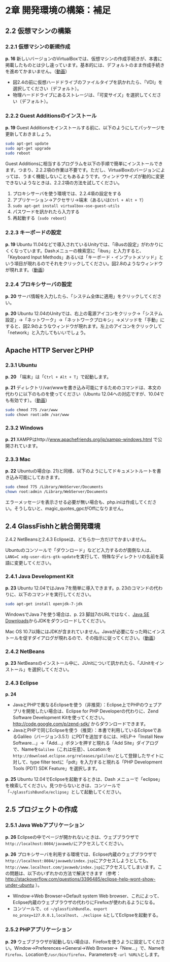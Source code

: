 # 2章 開発環境の構築：補足

## 2.2 仮想マシンの構築

### 2.2.1 仮想マシンの新規作成

**p. 16** 新しいバージョンのVirtualBoxでは、仮想マシンの作成手続きが、本書に掲載したものとは少し違っています。基本的には、デフォルトのまま作成手続きを進めてかまいません。（[動画](http://youtu.be/HMGZSxsU_CQ)）

* 図2.4の前に仮想ハードドライブのファイルタイプを訊かれたら、「VDI」を選択してください（デフォルト）。
* 物理ハードドライブにあるストレージは、「可変サイズ」を選択してください（デフォルト）。

### 2.2.2 Guest Additionsのインストール

**p. 19** Guest Additionsをインストールする前に、以下のようにしてパッケージを更新しておきましょう。

```bash
sudo apt-get update
sudo apt-get upgrade
sudo reboot
```

Guest Additionsに相当するプログラムを以下の手順で簡単にインストールできます。つまり、2.2.2項の作業は不要です。ただし、VirtualBoxのバージョンによっては、うまく機能しないこともあるようです。ウィンドウサイズが動的に変更できないようなときは、2.2.2項の方法を試してください。

1. プロキシサーバを使う環境では、2.2.4項の設定をする
1. アプリケーション→アクセサリ→端末（あるいは`Ctrl + Alt + T`）
1. `sudo apt-get install virtualbox-ose-guest-utils`
1. パスワードを訊かれたら入力する
1. 再起動する（`sudo reboot`）

### 2.2.3 キーボードの設定

**p. 19** Ubuntu 11.04などで導入されているUnityでは、「iBusの設定」がわかりにくくなっています。Dashメニューの検索窓に「ibus」と入力すると、「Keyboard Input Methods」あるいは「キーボード・インプットメソッド」という項目が現れるのでそれをクリックしてください。図2.8のようなウィンドウが現れます。（[動画](http://youtu.be/nZZJxYX-FHk)）

### 2.2.4 プロキシサーバの設定

**p. 20** サーバ情報を入力したら、「システム全体に適用」をクリックしてください。

**p. 20** Ubuntu 12.04のUnityでは、右上の電源アイコンをクリック→「システム設定」→「ネットワーク」→「ネットワークプロキシ」→メソッドを「手動」にすると、図2.9のようなウィンドウが現れます。左上のアイコンをクリックして「network」と入力してもいいでしょう。

## Apache HTTP ServerとPHP

### 2.3.1 Ubuntu

**p. 20** 「端末」は「`Ctrl + Alt + T`」で起動します。

**p. 21** ディレクトリ/var/wwwを書き込み可能にするためのコマンドは、本文の代わりに以下のものを使ってください（Ubuntu 12.04への対応ですが、10.04でも有効です）。（[動画](http://youtu.be/LBU6ihgCEuk)）

```bash
sudo chmod 775 /var/www
sudo chown root:adm /var/www
```

### 2.3.2 Windows

**p. 21** XAMPPはhttp://www.apachefriends.org/jp/xampp-windows.html で公開されています。

### 2.3.3 Mac

**p. 22** Ubuntuの場合(p. 21)と同様、以下のようにしてドキュメントルートを書き込み可能にしておきます。

```bash
sudo chmod 775 /Library/WebServer/Documents
chown root:admin /Library/WebServer/Documents
```

エラーメッセージを表示させる必要が無い場合も、php.iniは作成してください。そうしないと、magic_quotes_gpcがOffになりません。

## 2.4 GlassFishhと統合開発環境

2.4.2 NetBeansと2.4.3 Eclipseは、どちらか一方だけでかまいません。

Ubuntuのコンソールで「ダウンロード」などど入力するのが面倒な人は、`LANG=C xdg-user-dirs-gtk-update`を実行して、特殊なディレクトリの名前を英語に変更してください。

### 2.4.1 Java Development Kit

**p. 23** Ubuntu 12.04ではJava 7を簡単に導入できます。p. 23のコマンドの代わりに、以下のコマンドを実行してください。

```bash
sudo apt-get install openjdk-7-jdk
```

WindowsでJava 7を使う場合は、p. 23 脚註7のURLではなく、[Java SE Downloads](http://www.oracle.com/technetwork/java/javase/downloads/index.html)からJDKをダウンロードしてください。

Mac OS 10.7以降にはJDKが含まれていません。Javaが必要になった時にインストールを促すダイアログが現れるので、その指示に従ってください。（[動画](http://youtu.be/36R485Rul7I)）

### 2.4.2 NetBeans

**p. 23** NetBeansのインストール中に、JUnitについて訊かれたら、「JUnitをインストール」を選択してください。

### 2.4.3 Eclipse

**p. 24**

* JavaとPHPで異なるEclipseを使う（非推奨）：Eclipse上でPHPのウェブアプリを開発したい場合は、Eclipse for PHP Developerの代わりに、Zend Software Development Kitを使ってください。http://code.google.com/p/zend-sdk/ からダウンロードできます。
* JavaとPHPで同じEclipseを使う（推奨）：本書で利用しているEclipseであるGalileo（バージョン3.5.1）にPDTを追加するには、HELP→「Install New Software...」→「Add...」ボタンを押すと現れる「Add Site」ダイアログで、Nameを`Galileo`（これは任意）、Location:を`http://download.eclipse.org/releases/galileo/`として登録したサイトに対して、type filter textに「pdt」を入力すると現れる「PHP Development Tools (PDT) SDK Feature」を選択します。

**p. 25** Ubuntu 12.04でEclipseを起動するときは、Dash メニューで「eclipse」を検索してください。見つからないときは、コンソールで「`~/glassfishBundle/eclipse`」として起動してください。

## 2.5 プロジェクトの作成

### 2.5.1 Java Webアプリケーション

**p. 26** Eclipseの中でページが開かれないときは、ウェブブラウザで`http://localhost:8084/javaweb/`にアクセスしてください。

**p. 26** プロキシサーバを利用する環境では、Eclipse内蔵のウェブブラウザで`http://localhost:8084/javaweb/index.jsp`にアクセスしようとしても、`http://www.localhost.com/javaweb/index.jsp`にアクセスしてしまいます。この問題は、以下のいずれかの方法で解決できます（参考：http://stackoverflow.com/questions/3396485/eclipse-help-wont-show-under-ubuntu ）。

* Window→Web Browser→Default system Web browser、これによって、Eclipse内蔵のウェブブラウザの代わりにFirefoxが使われるようになる。
* コンソールで、`cd ~/glassfishBundle`、`export no_proxy=127.0.0.1,localhost`、`./eclipse &`としてEclipseを起動する。

### 2.5.2 PHPアプリケーション

**p. 29** ウェブブラウザが起動しない場合は、Firefoxを使うように設定してください。Window→Preferences→General→Web Browser→「New...」で、Nameを`Firefox`、Locationを`/usr/bin/firefox`、Parametersを`-url %URL%`とします。
